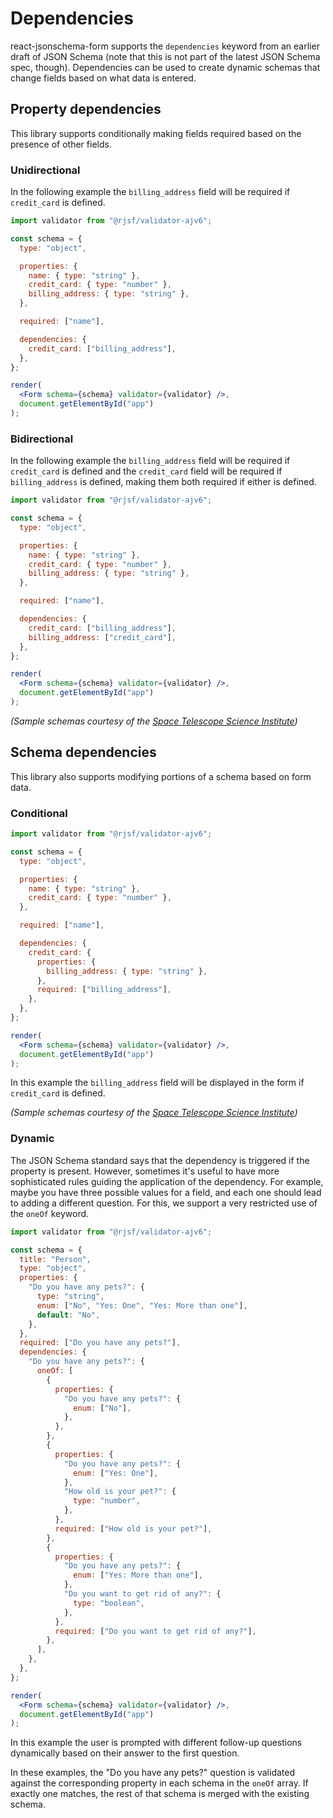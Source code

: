 # Dependencies

react-jsonschema-form supports the `dependencies` keyword from an earlier draft of JSON Schema (note that this is not part of the latest JSON Schema spec, though). Dependencies can be used to create dynamic schemas that change fields based on what data is entered.

## Property dependencies

This library supports conditionally making fields required based on the presence of other fields.

### Unidirectional

In the following example the `billing_address` field will be required if `credit_card` is defined.

```jsx
import validator from "@rjsf/validator-ajv6";

const schema = {
  type: "object",

  properties: {
    name: { type: "string" },
    credit_card: { type: "number" },
    billing_address: { type: "string" },
  },

  required: ["name"],

  dependencies: {
    credit_card: ["billing_address"],
  },
};

render(
  <Form schema={schema} validator={validator} />,
  document.getElementById("app")
);
```

### Bidirectional

In the following example the `billing_address` field will be required if `credit_card` is defined and the `credit_card`
field will be required if `billing_address` is defined, making them both required if either is defined.

```jsx
import validator from "@rjsf/validator-ajv6";

const schema = {
  type: "object",

  properties: {
    name: { type: "string" },
    credit_card: { type: "number" },
    billing_address: { type: "string" },
  },

  required: ["name"],

  dependencies: {
    credit_card: ["billing_address"],
    billing_address: ["credit_card"],
  },
};

render(
  <Form schema={schema} validator={validator} />,
  document.getElementById("app")
);
```

_(Sample schemas courtesy of the [Space Telescope Science Institute](https://spacetelescope.github.io/understanding-json-schema/reference/object.html#property-dependencies))_

## Schema dependencies

This library also supports modifying portions of a schema based on form data.

### Conditional

```jsx
import validator from "@rjsf/validator-ajv6";

const schema = {
  type: "object",

  properties: {
    name: { type: "string" },
    credit_card: { type: "number" },
  },

  required: ["name"],

  dependencies: {
    credit_card: {
      properties: {
        billing_address: { type: "string" },
      },
      required: ["billing_address"],
    },
  },
};

render(
  <Form schema={schema} validator={validator} />,
  document.getElementById("app")
);
```

In this example the `billing_address` field will be displayed in the form if `credit_card` is defined.

_(Sample schemas courtesy of the [Space Telescope Science Institute](https://spacetelescope.github.io/understanding-json-schema/reference/object.html#schema-dependencies))_

### Dynamic

The JSON Schema standard says that the dependency is triggered if the property is present. However, sometimes it's useful to have more sophisticated rules guiding the application of the dependency. For example, maybe you have three possible values for a field, and each one should lead to adding a different question. For this, we support a very restricted use of the `oneOf` keyword.

```jsx
import validator from "@rjsf/validator-ajv6";

const schema = {
  title: "Person",
  type: "object",
  properties: {
    "Do you have any pets?": {
      type: "string",
      enum: ["No", "Yes: One", "Yes: More than one"],
      default: "No",
    },
  },
  required: ["Do you have any pets?"],
  dependencies: {
    "Do you have any pets?": {
      oneOf: [
        {
          properties: {
            "Do you have any pets?": {
              enum: ["No"],
            },
          },
        },
        {
          properties: {
            "Do you have any pets?": {
              enum: ["Yes: One"],
            },
            "How old is your pet?": {
              type: "number",
            },
          },
          required: ["How old is your pet?"],
        },
        {
          properties: {
            "Do you have any pets?": {
              enum: ["Yes: More than one"],
            },
            "Do you want to get rid of any?": {
              type: "boolean",
            },
          },
          required: ["Do you want to get rid of any?"],
        },
      ],
    },
  },
};

render(
  <Form schema={schema} validator={validator} />,
  document.getElementById("app")
);
```

In this example the user is prompted with different follow-up questions dynamically based on their answer to the first question.

In these examples, the "Do you have any pets?" question is validated against the corresponding property in each schema in the `oneOf` array. If exactly one matches, the rest of that schema is merged with the existing schema.

